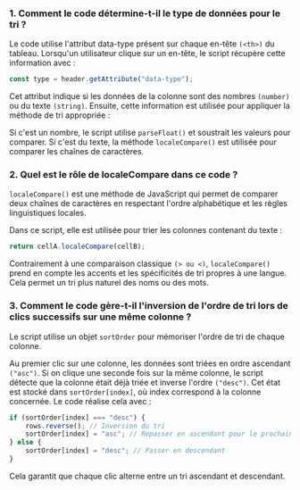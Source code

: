 ### 1. Comment le code détermine-t-il le type de données pour le tri ?

Le code utilise l'attribut data-type présent sur chaque en-tête `(<th>)` du tableau. Lorsqu'un utilisateur clique sur un en-tête, le script récupère cette information avec :

```javascript
const type = header.getAttribute("data-type");
```

Cet attribut indique si les données de la colonne sont des nombres `(number)` ou du texte `(string)`. Ensuite, cette information est utilisée pour appliquer la méthode de tri appropriée :

Si c'est un nombre, le script utilise `parseFloat()` et soustrait les valeurs pour comparer.
Si c'est du texte, la méthode `localeCompare()` est utilisée pour comparer les chaînes de caractères.

### 2. Quel est le rôle de localeCompare dans ce code ?

`localeCompare()` est une méthode de JavaScript qui permet de comparer deux chaînes de caractères en respectant l'ordre alphabétique et les règles linguistiques locales.

Dans ce script, elle est utilisée pour trier les colonnes contenant du texte :

```javascript
return cellA.localeCompare(cellB);
```

Contrairement à une comparaison classique `(> ou <)`, `localeCompare()` prend en compte les accents et les spécificités de tri propres à une langue. Cela permet un tri plus naturel des noms ou des mots.

### 3. Comment le code gère-t-il l'inversion de l'ordre de tri lors de clics successifs sur une même colonne ?

Le script utilise un objet `sortOrder` pour mémoriser l'ordre de tri de chaque colonne.

Au premier clic sur une colonne, les données sont triées en ordre ascendant `("asc")`.
Si on clique une seconde fois sur la même colonne, le script détecte que la colonne était déjà triée et inverse l'ordre `("desc")`.
Cet état est stocké dans `sortOrder[index]`, où index correspond à la colonne concernée.
Le code réalise cela avec :

```javascript
if (sortOrder[index] === "desc") {
    rows.reverse(); // Inversion du tri
    sortOrder[index] = "asc"; // Repasser en ascendant pour le prochain clic
} else {
    sortOrder[index] = "desc"; // Passer en descendant
}
```

Cela garantit que chaque clic alterne entre un tri ascendant et descendant.